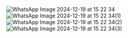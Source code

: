 ![WhatsApp Image 2024-12-19 at 15 22 34](https://github.com/user-attachments/assets/4f15ec02-7670-4ef2-9c96-408646507dc4)
![WhatsApp Image 2024-12-19 at 15 22 34(1)](https://github.com/user-attachments/assets/b99aebbe-54f7-4258-bca4-2133e8d7cad0)
![WhatsApp Image 2024-12-19 at 15 22 34(2)](https://github.com/user-attachments/assets/cd2c46d9-63dc-4eda-ac21-6a63b896678c)
![WhatsApp Image 2024-12-19 at 15 22 34(3)](https://github.com/user-attachments/assets/1e434969-f65a-408d-8e0b-ff4e5f26c6ec)
